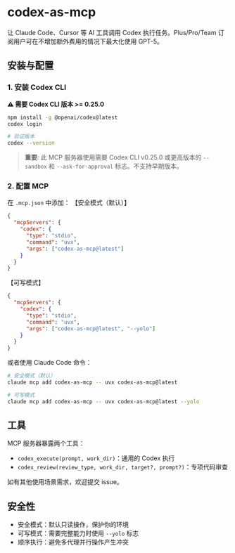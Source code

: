 # codex-as-mcp

让 Claude Code、Cursor 等 AI 工具调用 Codex 执行任务。Plus/Pro/Team 订阅用户可在不增加额外费用的情况下最大化使用 GPT-5。

## 安装与配置

### 1. 安装 Codex CLI

**⚠️ 需要 Codex CLI 版本 >= 0.25.0**

```bash
npm install -g @openai/codex@latest
codex login

# 验证版本
codex --version
```

> **重要**: 此 MCP 服务器使用需要 Codex CLI v0.25.0 或更高版本的 `--sandbox` 和 `--ask-for-approval` 标志。不支持早期版本。

### 2. 配置 MCP

在 `.mcp.json` 中添加：
【安全模式（默认）】
```json
{
  "mcpServers": {
    "codex": {
      "type": "stdio",
      "command": "uvx",
      "args": ["codex-as-mcp@latest"]
    }
  }
}
```

【可写模式】
```json
{
  "mcpServers": {
    "codex": {
      "type": "stdio",
      "command": "uvx",
      "args": ["codex-as-mcp@latest", "--yolo"]
    }
  }
}
```

或者使用 Claude Code 命令：
```bash
# 安全模式（默认）
claude mcp add codex-as-mcp -- uvx codex-as-mcp@latest

# 可写模式
claude mcp add codex-as-mcp -- uvx codex-as-mcp@latest --yolo
```

## 工具

MCP 服务器暴露两个工具：
- `codex_execute(prompt, work_dir)`：通用的 Codex 执行
- `codex_review(review_type, work_dir, target?, prompt?)`：专项代码审查

如有其他使用场景需求，欢迎提交 issue。

## 安全性

- 安全模式：默认只读操作，保护你的环境
- 可写模式：需要完整能力时使用 `--yolo` 标志
- 顺序执行：避免多代理并行操作产生冲突
